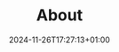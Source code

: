---
title: "About"
date: 2024-11-26T17:27:13+01:00
draft: false
layout: "single"
type: "about"
description: "Here I list my most important moments and projects :)"

# cv_document: "documents/CV.pdf"
# image: "images/person.png"
notable_events:
  - url: "project/half-marathon-lucerne"
  - url: "project/build-rocket"
---
